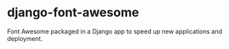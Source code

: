 # django-font-awesome
Font Awesome packaged in a Django app to speed up new applications and deployment.
